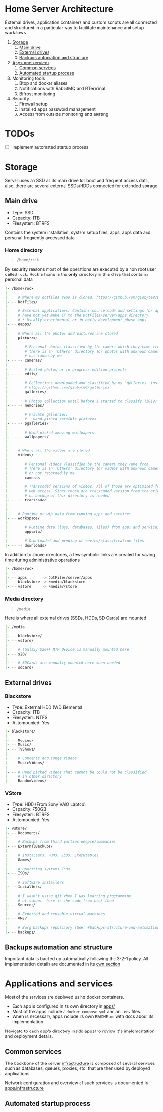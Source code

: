 # Home Server Architecture

External drives, application containers and custom scripts are all connected
and structured in a particular way to facilitate maintenance and setup
workflows

1. [Storage](#storage)
    1. [Main drive](#main-drive)
    2. [External drives](#external-drives)
    4. [Backups automation and structure](#backups-automation-and-structure)
2. [Apps and services](#applications-and-services)
    1. [Common services](#common-services)
    4. [Automated startup process](#automated-startup-process)
3. Monitoring tools
    1. Btop and docker aliases
    1. Notifications with RabbitMQ and RTerminal
    1. Bifrost monitoring
4. Security
    1. Firewall setup
    2. Installed apps password management
    3. Access from outside monitoring and alerting

# TODOs

- [ ] Implement automated startup process

# Storage

Server uses an SSD as its main drive for boot and frequent access data,
also, there are several external SSDs/HDDs connected for extended storage

## Main drive

- Type: SSD
- Capacity: 1TB
- Filesystem: BTRFS

Contains the system installation, system setup files, apps, apps data and
personal frequently accessed data

### Home directory

> `/home/rock`

By security reasons most of the operations are executed by a non root user
called `rock`. Rock's home is the **only** directory in this drive that
contains personal data

```bash
|- /home/rock
|
|     # Where my dotfiles repo is cloned. https://github.com/giobyte8/DotFiles
|- -- DotFiles/
|
|     # External applications: Contains source code and settings for apps that
|     # have not yet make it to the DotFiles/server/apps directory.
|     # * Usually experimental or in early development phase apps
|- -- eapps/
|
|     # Where all the photos and pictures are stored
|- -- pictures/
|
|        # Personal photos classified by the camera which they come from,
|        # there is an 'Others' directory for photos with unknown camera or
|        # not taken by me
|- -- -- cameras/
|
|        # Edited photos or in progress edition projects
|- -- -- edits/
|
|        # Collections downloaded and classified by my 'galleries' instance
|        # https://github.com/giobyte8/galleries
|- -- -- galleries/
|
|        # Photos collection until before I started to classify (2019)
|- -- -- memories/
|
|        # Private galleries:
|        # - Hand picked sensible pictures
|- -- -- pgalleries/
|
|        # Hand picked amazing wallpapers
|- -- -- wallpapers/
|
|
|     # Where all the videos are stored
|- -- videos/
|
|        # Personal videos classified by the camera they came from.
|        # There is an 'Others' directory for videos with unknown camera
|        # or not recorded by me
|- -- -- cameras
|
|        # Transcoded versions of videos. All of those are optimized for
|        # web access. Since those are transcoded version from the originals
|        # no backup of this directory is needed
|- -- -- transcoded
|
|
|     # Runtime or wip data from running apps and services
|- -- workspace/
|
|        # Runtime data (logs, databases, files) from apps and services
|- -- -- appdata/
|
|        # Downloaded and pending of review/classification files
|- -- -- downloads/
```

In addition to above directories, a few symbolic links are created for saving
time during administrative operations

```bash
|- /home/rock
|
|- -- apps       -> DotFiles/server/apps
|- -- blackstore -> /media/blackstore
|- -- vstore     -> /media/vstore
```

### Media directory

> `/media`

Here is where all external drives (SSDs, HDDs, SD Cards) are mounted

```bash
|- /media
|
|- -- blackstore/
|- -- vstore/
|
|     # (Galaxy S20+) MTP Device is manually mounted here
|- -- s20/
|
|- -- # SDCards are manually mounted here when needed
|- -- sdcard/
```

## External drives

### Blackstore

- Type: External HDD (WD Elements)
- Capacity: 1TB
- Filesystem: NTFS
- Automounted: Yes

```bash
|- blackstore/
|
|- -- Movies/
|- -- Music/
|- -- TVShows/
|
|     # Concerts and songs videos
|- -- MusicVideos/
|
|- -- # Hand picked videos that cannot be could not be classified
|     # in other directory
|- -- RandomVideos/
```

### VStore

- Type: HDD (From Sony VAIO Laptop)
- Capacity: 750GB
- Filesystem: BTRFS
- Automounted: Yes

```bash
|- vstore/
|- -- Documents/
|
|     # Backups from third parties people/companies
|- -- ExternalBackups/
|
|     # Installers, ROMs, ISOs, Executables
|- -- Games/
|
|     # Operating systems ISOs
|- -- ISOs/
|
|     # Software installers
|- -- Installers/
|
|     # I wasn't using git when I was learning programming
|     # at school, here is the code from back then
|- -- Sources/
|
|     # Exported and reusable virtual machines
|- -- VMs/
|
|     # Borg backups repository (See: #backups-structure-and-automation)
|- -- backups/
```

## Backups automation and structure

Important data is backed up automatically following the 3-2-1 policy.
All implementation details are documented in its
[own section](apps/borgmatic/README.md)

# Applications and services

Most of the services are deployed using docker containers.
- Each app is configured in its own directory in [apps/](apps/)
- Most of the apps include a `docker-compose.yml` and an `.env` files.
- When is necessary, apps include its own `README.md` with docs about
  its implementation

Navigate to each app's directory inside [apps/](apps/) to review it's
implementation and deployment details.

## Common services

The backbone of the server [infrastructure](apps/infrastructure/) is
composed of several services such as databases, queues, proxies, etc.
that are then used by deployed applications.

Network configuration and overview of such services is documented
in [apps/infrastructure](apps/infrastructure/README.md)

## Automated startup process
